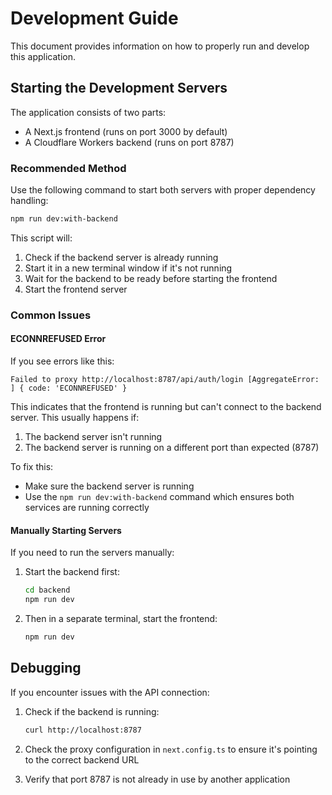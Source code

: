 # Development Guide

This document provides information on how to properly run and develop this application.

## Starting the Development Servers

The application consists of two parts:
- A Next.js frontend (runs on port 3000 by default)
- A Cloudflare Workers backend (runs on port 8787)

### Recommended Method

Use the following command to start both servers with proper dependency handling:

```bash
npm run dev:with-backend
```

This script will:
1. Check if the backend server is already running
2. Start it in a new terminal window if it's not running
3. Wait for the backend to be ready before starting the frontend
4. Start the frontend server

### Common Issues

#### ECONNREFUSED Error

If you see errors like this:
```
Failed to proxy http://localhost:8787/api/auth/login [AggregateError: ] { code: 'ECONNREFUSED' }
```

This indicates that the frontend is running but can't connect to the backend server. This usually happens if:

1. The backend server isn't running
2. The backend server is running on a different port than expected (8787)

To fix this:
- Make sure the backend server is running
- Use the `npm run dev:with-backend` command which ensures both services are running correctly

#### Manually Starting Servers

If you need to run the servers manually:

1. Start the backend first:
   ```bash
   cd backend
   npm run dev
   ```

2. Then in a separate terminal, start the frontend:
   ```bash
   npm run dev
   ```

## Debugging

If you encounter issues with the API connection:

1. Check if the backend is running: 
   ```bash
   curl http://localhost:8787
   ```
   
2. Check the proxy configuration in `next.config.ts` to ensure it's pointing to the correct backend URL

3. Verify that port 8787 is not already in use by another application
